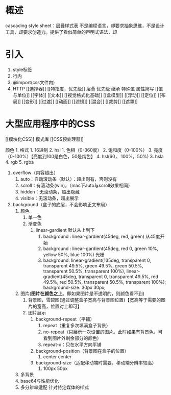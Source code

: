 #  概述
cascading style sheet：层叠样式表
不是编程语言，却要求抽象思维，不是设计工具，却要求创造力。提供了看似简单的声明式语法，却
# 引入
1. style标签
2. 行内
3. @import(css文件内)
4. HTTP
[[选择器]] 
[[特指度，优先级]] 
层叠
优先级
继承
特殊值
属性简写
[[值与单位]] 
[[字体]] 
[[文本]] 
[[视觉格式化基础]] 
[[盒模型]] 
[[浮动]] 
[[定位]] 
[[布局]] 
[[变形]] 
[[过渡]] 
[[动画]] 
[[滤镜]] 
[[混合]] 
[[裁剪]] 
[[遮罩]] 

# 大型应用程序中的CSS
[[模块化CSS]]
模式库
[[CSS预处理器]]


颜色
	1. 格式
		1. 16进制
		2. hsl
			1. 色相（0-360度）
			2. 饱和度（0-100%）
			3. 亮度（0-100%）【亮度到100是白色，50是纯色】
			4. hsl(60， 100%，50%)
		3. hsla
		4. rgb
		5. rgba
1. overflow（内容超出）
	1. auto：自动滚动条（默认）：超出则有，否则没有
	2. scroll：有滚动条(win)，（mac下auto与scroll效果相同）
	3. hidden：无滚动条，超出隐藏
	4. visible：无滚动条，超出展示
2. background（盒子的底层，不会影响正文布局）
	1. 颜色
		1. 单一色
		2. 渐变色
			1. linear-gardient 默认从上到下
				1. background : linear-gardient(45deg, red, green)  从45度开始
				2. background : linear-gardient(45deg, red 0, green 10%, yellow 50%, blue 100%) 光栅
				3. background: linear-gradient(135deg, transparent 0, transparent 49.5%, green 49.5%, green 50.5%, transparent 50.5%, transparent 100%), linear-gradient(45deg, transparent 0, transparent 49.5%, red 49.5%, red 50.5%, transparent 50.5%, transparent 100%);    background-size: 30px 30px;
	2. 图片(**图片在颜色之上**。即如果图片是不透明的，则颜色看不到)
		1. 背景图，雪碧图(通过调整盒子宽高与背景图位置)【宽高等于需要的图片的宽高，位置对上即可】
		2. 图片展示
			1. background-repeat（平铺）
				1. repeat（重复多次填满盒子背景）
				2. no-repeat（只展示一次设置的图片。此时如果有背景色，可看到图片外剩余部分的颜色）
				3. repeat-x：只在水平方向平铺
			2. background-position（背景图在盒子的位置）
				1. center center
			3. background-size（适配移动端时需要，移动端分辨率较高）
				1. 100px 50px
	3. 多背景
	4. base64与性能优化
	5. 多分辨率适配
针对特定媒体的样式